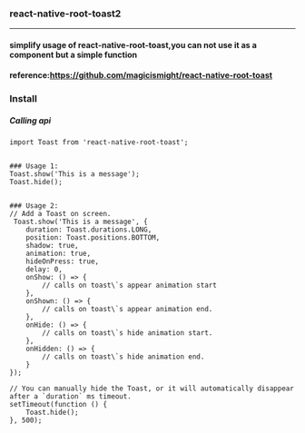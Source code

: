  ### react-native-root-toast2

-----------------------
 
 #### simplify usage of react-native-root-toast,you can not use  it as a component but a simple function
 #### reference:https://github.com/magicismight/react-native-root-toast
 
 ### Install
 
##### **Calling api**

```
import Toast from 'react-native-root-toast';


### Usage 1:
Toast.show('This is a message');
Toast.hide();


### Usage 2:
// Add a Toast on screen.
 Toast.show('This is a message', {
    duration: Toast.durations.LONG,
    position: Toast.positions.BOTTOM,
    shadow: true,
    animation: true,
    hideOnPress: true,
    delay: 0,
    onShow: () => {
        // calls on toast\`s appear animation start
    },
    onShown: () => {
        // calls on toast\`s appear animation end.
    },
    onHide: () => {
        // calls on toast\`s hide animation start.
    },
    onHidden: () => {
        // calls on toast\`s hide animation end.
    }
});

// You can manually hide the Toast, or it will automatically disappear after a `duration` ms timeout.
setTimeout(function () {
    Toast.hide();
}, 500);

